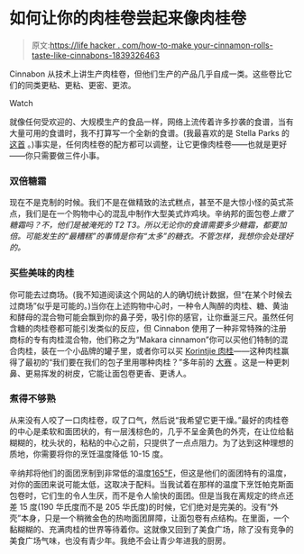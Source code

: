 # 如何让你的肉桂卷尝起来像肉桂卷

> 原文:[https://life hacker . com/how-to-make your-cinnamon-rolls-taste-like-cinnabons-1839326463](https://lifehacker.com/how-to-make-your-cinnamon-rolls-taste-like-cinnabons-1839326463)

Cinnabon 从技术上讲生产肉桂卷，但他们生产的产品几乎自成一类。这些卷比它们的同类更粘、更粘、更密、更浓。

Watch

就像任何受欢迎的、大规模生产的食品一样，网络上流传着许多抄袭的食谱，当有大量可用的食谱时，我不打算写一个全新的食谱。(我最喜欢的是 Stella Parks 的 [这首](https://www.seriouseats.com/recipes/2017/12/bravetart-homemade-cinnamon-rolls-recipe.html) 。)事实是，任何肉桂卷的配方都可以调整，让它更像肉桂卷——也就是更好——你只需要做三件小事。

### 双倍糖霜

现在不是克制的时候。我们不是在做精致的法式糕点，甚至不是大惊小怪的英式茶点，我们是在一个购物中心的混乱中制作大型美式炸鸡块。辛纳邦的面包卷*上撒了糖霜吗？不，他们是被淹死的 T2 T3。所以无论你的食谱需要多少糖霜，都要加倍。可能发生的“最糟糕”的事情是你有“太多”的糖衣。不管怎样，我想你会处理好的。*

### 买些美味的肉桂

你可能去过商场。(我不知道阅读这个网站的人的确切统计数据，但“在某个时候去过商场”似乎是可能的。)当你在上述购物中心时，一种令人陶醉的肉桂、糖、黄油和酵母的混合物可能会飘到你的鼻子旁，吸引你的感官，让你垂涎三尺。虽然任何含糖的肉桂卷都可能引发类似的反应，但 Cinnabon 使用了一种非常特殊的注册商标的专有肉桂混合物，他们称之为“Makara cinnamon”你可以买他们特制的混合肉桂，装在一个小品牌的罐子里，或者你可以买 [Korintjie 肉桂](https://www.frontiercoop.com/spices-and-seasonings/cinnamon/frontier-co-op-korintje-cinnamon-ground-1-92-oz)——这种肉桂赢得了最初的“我们要在我们的包子里用哪种肉桂？”多年前的 [大赛](https://www.mashed.com/143122/this-is-why-cinnabons-cinnamon-rolls-are-so-delicious/) 。这是一种更刺鼻、更易挥发的树皮，它能让面包卷更香、更诱人。

### 煮得不够熟

从来没有人咬了一口肉桂卷，叹了口气，然后说“我希望它更干燥。”最好的肉桂卷的中心是柔软和面团状的，有一层浅棕色的，几乎不呈金黄色的外壳，在让位给黏糊糊的，枕头状的，粘粘的中心之前，只提供了一点点阻力。为了达到这种理想的质地，你需要将你的烹饪温度降低 10-15 度。

辛纳邦将他们的面团烹制到非常低的温度[165℉](https://www.mashed.com/143122/this-is-why-cinnabons-cinnamon-rolls-are-so-delicious/)，但这是他们的面团特有的温度，对你的面团来说可能太低，这取决于配料。当我试着在那样的温度下烹饪帕克斯面包卷时，它们生的令人生厌，而不是令人愉快的面团。但是当我在离规定的终点还差 15 度(190 华氏度而不是 205 华氏度)的时候，它们绝对是完美的。没有“外壳”本身，只是一个稍微金色的热吻面团屏障，让面包卷有点结构。在里面，一个黏糊糊的、充满肉桂的世界等待着你。这就像又回到了美食广场，除了没有竞争的美食广场气味，也没有青少年。我绝不会让青少年进我的厨房。
